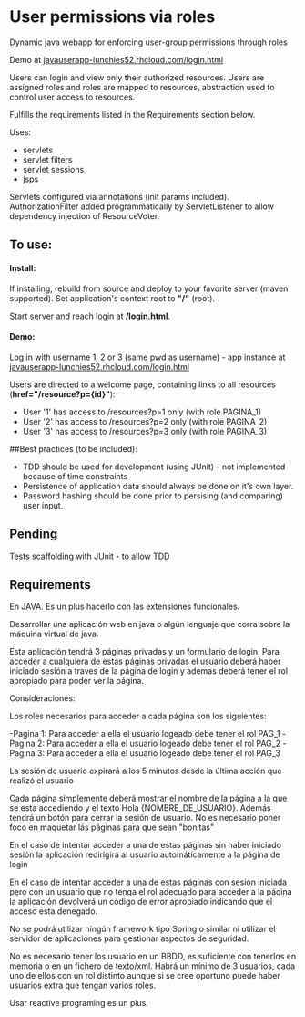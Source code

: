 # User permissions via roles

Dynamic java webapp for enforcing user-group permissions through roles

Demo at <a href="http://javauserapp-lunchies52.rhcloud.com/login.html" target="_blank">javauserapp-lunchies52.rhcloud.com/login.html</a>

Users can login and view only their authorized resources. Users are assigned roles and roles are mapped to resources, abstraction used to control user access to resources.

Fulfills the requirements listed in the Requirements section below.

Uses:

 - servlets
 - servlet filters
 - servlet sessions 
 - jsps

Servlets configured via annotations (init params included).
AuthorizationFilter added programmatically by ServletListener to allow dependency injection of ResourceVoter.

## To use:

#### Install:
If installing, rebuild from source and deploy to your favorite server (maven supported). Set application's context root to **"/"** (root).

Start server and reach login at **/login.html**. 

#### Demo:
Log in with username 1, 2 or 3 (same pwd as username) - app instance at <a href="http://javauserapp-lunchies52.rhcloud.com/login.html" target="_blank">javauserapp-lunchies52.rhcloud.com/login.html</a>

Users are directed to a welcome page, containing links to all resources (**href="/resource?p={id}"**):

 - User '1' has access to /resources?p=1 only (with role PAGINA_1)
 - User '2' has access to /resources?p=2 only (with role PAGINA_2)
 - User '3' has access to /resources?p=3 only (with role PAGINA_3)

##Best practices (to be included):

 - TDD should be used for development (using JUnit) - not implemented because of time constraints
 - Persistence of application data should always be done on it's own layer.
 - Password hashing should be done prior to persising (and comparing) user input.

## Pending
Tests scaffolding with JUnit - to allow TDD

## Requirements
En JAVA. Es un plus hacerlo con las extensiones funcionales.
 
Desarrollar una aplicación web en java o algún lenguaje que corra sobre la máquina virtual de java. 
 
Esta aplicación tendrá 3 páginas privadas y un formulario de login.  Para acceder a cualquiera de estas páginas privadas el usuario deberá haber iniciado sesión a traves de la página de login y ademas deberá tener el rol apropiado para poder ver la página.
 
Consideraciones:

Los roles necesarios para acceder a cada página son los siguientes:

-Pagina 1: Para acceder a ella el usuario logeado debe tener el rol PAG_1
-Pagina 2: Para acceder a ella el usuario logeado debe tener el rol PAG_2
-Pagina 3: Para acceder a ella el usuario logeado debe tener el rol PAG_3

La sesión de usuario expirará a los 5 minutos desde la última acción que realizó el usuario

Cada página simplemente deberá mostrar el nombre de la página a la que se esta accediendo y el texto Hola {NOMBRE_DE_USUARIO}. Además tendrá un botón para cerrar la sesión de usuario. No es necesario poner foco en maquetar lás páginas para que sean "bonitas"

En el caso de intentar acceder a una de estas páginas sin haber iniciado sesión la aplicación redirigirá al usuario automáticamente a la página de login

En el caso de intentar acceder a una de estas páginas con sesión iniciada pero con un usuario que no tenga el rol adecuado para acceder a la página la aplicación devolverá un código de error apropiado indicando que el acceso esta denegado.

No se podrá utilizar ningún framework tipo Spring o similar ni utilizar el servidor de aplicaciones para gestionar aspectos de seguridad.

No es necesario tener los usuario en un BBDD, es suficiente con tenerlos en memoria o en un fichero de texto/xml.
Habrá un mínimo de 3 usuarios, cada uno de ellos con un rol distinto aunque si se cree oportuno puede haber usuarios extra que tengan varios roles.

Usar reactive programing es un plus.
